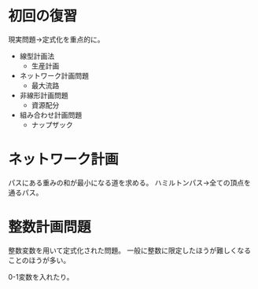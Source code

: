 # 初回の復習
現実問題→定式化を重点的に。

- 線型計画法
  - 生産計画
- ネットワーク計画問題
  - 最大流路
- 非線形計画問題
  - 資源配分
- 組み合わせ計画問題
  - ナップザック

# ネットワーク計画
パスにある重みの和が最小になる道を求める。
ハミルトンパス→全ての頂点を通るパス。

# 整数計画問題
整数変数を用いて定式化された問題。
一般に整数に限定したほうが難しくなることのほうが多い。

0-1変数を入れたり。
